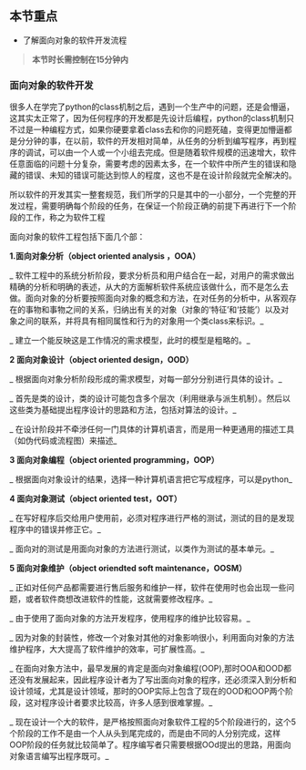## 本节重点

* 了解面向对象的软件开发流程

> **本节时长需控制在15分钟内**

### 面向对象的软件开发

很多人在学完了python的class机制之后，遇到一个生产中的问题，还是会懵逼，这其实太正常了，因为任何程序的开发都是先设计后编程，python的class机制只不过是一种编程方式，如果你硬要拿着class去和你的问题死磕，变得更加懵逼都是分分钟的事，在以前，软件的开发相对简单，从任务的分析到编写程序，再到程序的调试，可以由一个人或一个小组去完成。但是随着软件规模的迅速增大，软件任意面临的问题十分复杂，需要考虑的因素太多，在一个软件中所产生的错误和隐藏的错误、未知的错误可能达到惊人的程度，这也不是在设计阶段就完全解决的。

所以软件的开发其实一整套规范，我们所学的只是其中的一小部分，一个完整的开发过程，需要明确每个阶段的任务，在保证一个阶段正确的前提下再进行下一个阶段的工作，称之为软件工程

面向对象的软件工程包括下面几个部：

**1.面向对象分析（object oriented analysis ，OOA）**

_    软件工程中的系统分析阶段，要求分析员和用户结合在一起，对用户的需求做出精确的分析和明确的表述，从大的方面解析软件系统应该做什么，而不是怎么去做。面向对象的分析要按照面向对象的概念和方法，在对任务的分析中，从客观存在的事物和事物之间的关系，归纳出有关的对象（对象的‘特征’和‘技能’）以及对象之间的联系，并将具有相同属性和行为的对象用一个类class来标识。_

_    建立一个能反映这是工作情况的需求模型，此时的模型是粗略的。_

**2 面向对象设计（object oriented design，OOD）**

_    根据面向对象分析阶段形成的需求模型，对每一部分分别进行具体的设计。_

_    首先是类的设计，类的设计可能包含多个层次（利用继承与派生机制）。然后以这些类为基础提出程序设计的思路和方法，包括对算法的设计。_

_    在设计阶段并不牵涉任何一门具体的计算机语言，而是用一种更通用的描述工具（如伪代码或流程图）来描述_

**3 面向对象编程（object oriented programming，OOP）**

_    根据面向对象设计的结果，选择一种计算机语言把它写成程序，可以是python_

**4 面向对象测试（object oriented test，OOT）**

_    在写好程序后交给用户使用前，必须对程序进行严格的测试，测试的目的是发现程序中的错误并修正它。_

_    面向对的测试是用面向对象的方法进行测试，以类作为测试的基本单元。_

**5 面向对象维护（object oriendted soft maintenance，OOSM）**

_    正如对任何产品都需要进行售后服务和维护一样，软件在使用时也会出现一些问题，或者软件商想改进软件的性能，这就需要修改程序。_

_    由于使用了面向对象的方法开发程序，使用程序的维护比较容易。_

_    因为对象的封装性，修改一个对象对其他的对象影响很小，利用面向对象的方法维护程序，大大提高了软件维护的效率，可扩展性高。_

_    在面向对象方法中，最早发展的肯定是面向对象编程\(OOP\),那时OOA和OOD都还没有发展起来，因此程序设计者为了写出面向对象的程序，还必须深入到分析和设计领域，尤其是设计领域，那时的OOP实际上包含了现在的OOD和OOP两个阶段，这对程序设计者要求比较高，许多人感到很难掌握。_

_    现在设计一个大的软件，是严格按照面向对象软件工程的5个阶段进行的，这个5个阶段的工作不是由一个人从头到尾完成的，而是由不同的人分别完成，这样OOP阶段的任务就比较简单了。程序编写者只需要根据OOd提出的思路，用面向对象语言编写出程序既可。_

